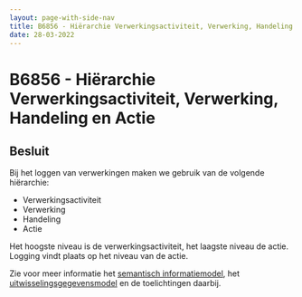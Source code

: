 ```yaml
---
layout: page-with-side-nav
title: B6856 - Hiërarchie Verwerkingsactiviteit, Verwerking, Handeling en Actie
date: 28-03-2022
---
```


# B6856 - Hiërarchie Verwerkingsactiviteit, Verwerking, Handeling en Actie

## Besluit
Bij het loggen van verwerkingen maken we gebruik van de volgende hiërarchie:
- Verwerkingsactiviteit
- Verwerking
- Handeling 
- Actie

Het hoogste niveau is de verwerkingsactiviteit, het laagste niveau de actie. Logging vindt plaats op het niveau van de actie.

Zie voor meer informatie het [semantisch informatiemodel](../../../gegevensmodel/semantisch_informatiemodel.md), het [uitwisselingsgegevensmodel](../../../gegevensmodel/uitwisselingsgegevensmodel.md) en de toelichtingen daarbij.
